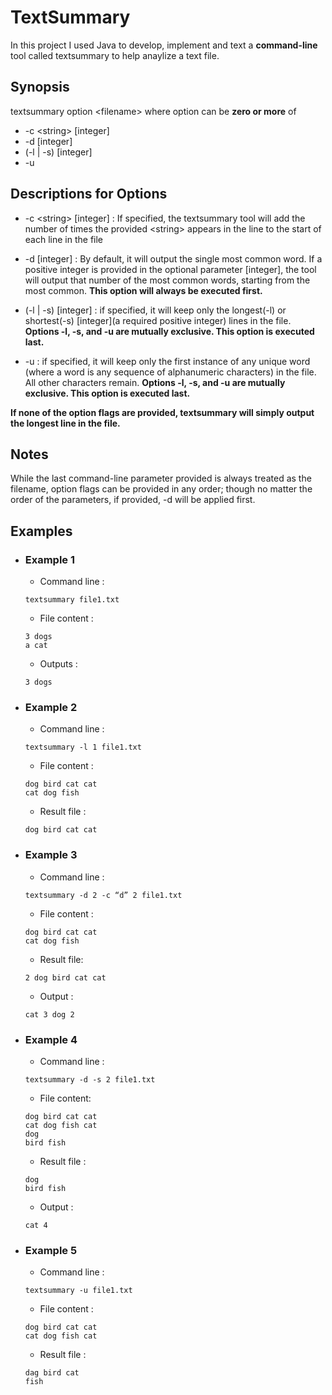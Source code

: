 # TextSummary
In this project I used Java to develop, implement and text a **command-line** tool called textsummary to help anaylize a text file.
## Synopsis
textsummary option \<filename>
where option can be **zero or more** of
- -c \<string> [integer]
- -d [integer]
- (-l | -s) [integer]
- -u
## Descriptions for Options
- -c \<string> [integer] : If specified, the textsummary tool will add the number of times the provided \<string> appears 
in the line to the start of each line in the file

- -d [integer] : By default, it will output the single most common word. If a positive integer is provided in the optional 
parameter [integer], the tool will output that number of the most common words, starting from the most common. 
**This option will always be executed first.**

- (-l | -s) [integer] : if specified, it will keep only the longest(-l) or shortest(-s) [integer](a required positive integer) 
lines in the file. **Options -l, -s, and -u are mutually exclusive. This option is executed last.**

- -u : if specified, it will keep only the first instance of any unique word (where a word is any sequence of alphanumeric 
characters) in the file. All other characters remain. **Options -l, -s, and -u are mutually exclusive. 
This option is executed last.**

**If none of the option flags are provided, textsummary will simply output the longest line in the file.**
## Notes
While the last command-line parameter provided is always treated as the filename, option flags can be provided in any order; 
though no matter the order of the parameters, if provided, -d will be applied first. 
## Examples
- ### Example 1
  - Command line : 
  ```
  textsummary file1.txt 
  ```
  - File content :
  ```
  3 dogs
  a cat 
  ```
  - Outputs : 
  ```
  3 dogs
  ```

- ### Example 2
  - Command line :
  ```
  textsummary -l 1 file1.txt 
  ```
  - File content :
  ```
  dog bird cat cat 
  cat dog fish
  ```
  - Result file :
  ```
  dog bird cat cat
  ```
  
 - ### Example 3
   - Command line :
   ```
   textsummary -d 2 -c “d” 2 file1.txt
   ```
   - File content :
   ```
   dog bird cat cat 
   cat dog fish
   ```
   - Result file:
   ```
   2 dog bird cat cat
   ```
   - Output :
   ```
   cat 3 dog 2
   ```
 
 - ### Example 4
   - Command line :
   ```
   textsummary -d -s 2 file1.txt
   ```
   - File content:
   ```
   dog bird cat cat 
   cat dog fish cat 
   dog
   bird fish
   ```
   - Result file :
   ```
   dog
   bird fish
   ```
   - Output :
   ```
   cat 4
   ```
 
 - ### Example 5
   - Command line :
   ```
   textsummary -u file1.txt
   ```
   - File content :
   ```
   dog bird cat cat
   cat dog fish cat
   ```
   - Result file :
   ```
   dag bird cat
   fish
   ```
    
  

